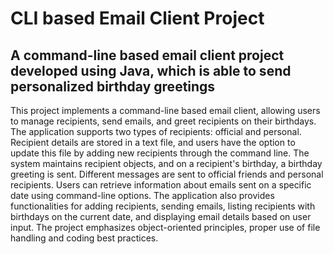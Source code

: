 # CLI based Email Client Project

## A command-line based email client project developed using Java, which is able to send personalized birthday greetings

This project implements a command-line based email client, allowing users to manage recipients, send emails, and greet recipients on their birthdays. The application supports two types of recipients: official and personal. Recipient details are stored in a text file, and users have the option to update this file by adding new recipients through the command line. The system maintains recipient objects, and on a recipient's birthday, a birthday greeting is sent. Different messages are sent to official friends and personal recipients. Users can retrieve information about emails sent on a specific date using command-line options. The application also provides functionalities for adding recipients, sending emails, listing recipients with birthdays on the current date, and displaying email details based on user input. The project emphasizes object-oriented principles, proper use of file handling and coding best practices.
